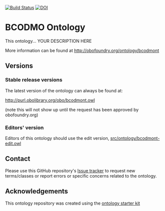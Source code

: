 [![Build Status](https://travis-ci.org/BCODMO/bcodmont.svg?branch=master)](https://travis-ci.org/BCODMO/bcodmont)
[![DOI](https://zenodo.org/badge/13996/BCODMO/bcodmont.svg)](https://zenodo.org/badge/latestdoi/13996/BCODMO/bcodmont)

# BCODMO Ontology

This ontology... YOUR DESCRIPTION HERE

More information can be found at http://obofoundry.org/ontology/bcodmont

## Versions

### Stable release versions

The latest version of the ontology can always be found at:

http://purl.obolibrary.org/obo/bcodmont.owl

(note this will not show up until the request has been approved by obofoundry.org)

### Editors' version

Editors of this ontology should use the edit version, [src/ontology/bcodmont-edit.owl](src/ontology/bcodmont-edit.owl)

## Contact

Please use this GitHub repository's [Issue tracker](https://github.com/BCODMO/bcodmont/issues) to request new terms/classes or report errors or specific concerns related to the ontology.

## Acknowledgements

This ontology repository was created using the [ontology starter kit](https://github.com/INCATools/ontology-starter-kit)